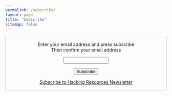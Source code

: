 ```yaml
---
permalink: /subscribe/
layout: page
title: "Subscribe"
sitemap: false
---
```


 <form style="border:1px solid #ccc;padding:3px;text-align:center;" action="https://tinyletter.com/hacking-resources" method="post" target="popupwindow" onsubmit="window.open('https://tinyletter.com/hacking-resources', 'popupwindow', 'scrollbars=yes,width=800,height=600');return true"><p><label for="tlemail">Enter your email address and press subscribe<br>Then confirm your email address</label></p><p><input type="text" style="width:140px" name="email" id="tlemail" /></p><input type="hidden" value="1" name="embed"/><input type="submit" value="Subscribe" /><p><a href="http://hacking-resources.com" target="_blank">Subscribe to Hacking Resources Newsletter</a></p></form>
         